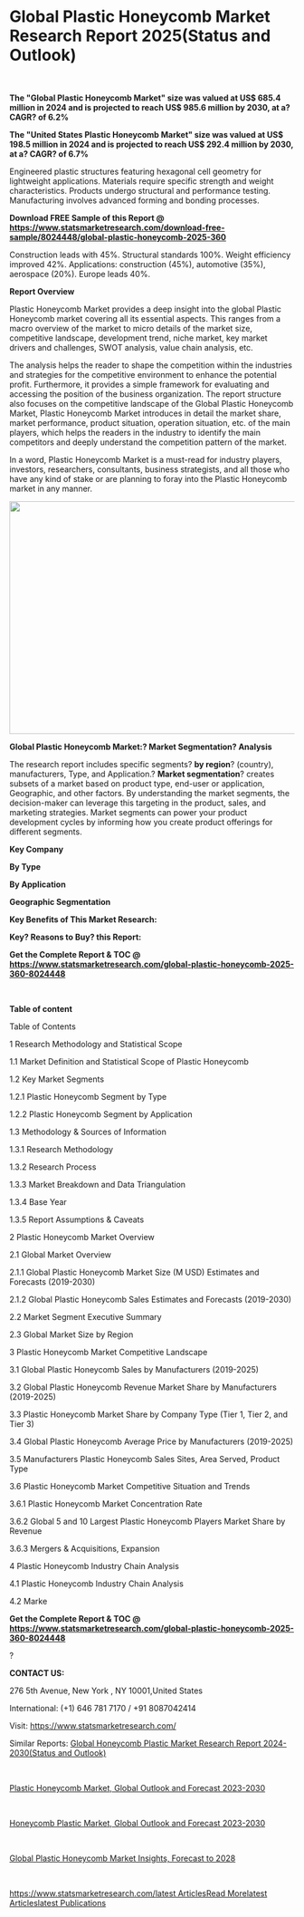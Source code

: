 <h1>Global Plastic Honeycomb Market Research Report 2025(Status and Outlook)</h1><br/><p><strong>The "Global Plastic Honeycomb Market" size was valued at US$ 685.4 million in 2024 and is projected to reach US$ 985.6 million by 2030, at a? <strong>CAGR</strong>? of 6.2%</strong></p>
 
 
 
 <p><strong>The "United States Plastic Honeycomb Market" size was valued at US$ 198.5 million in 2024 and is projected to reach US$ 292.4 million by 2030, at a? <strong>CAGR</strong>? of 6.7%</strong></p>
 
 
 
 <p>Engineered plastic structures featuring hexagonal cell geometry for lightweight applications. Materials require specific strength and weight characteristics. Products undergo structural and performance testing. Manufacturing involves advanced forming and bonding processes.</p>
 
 
 
 <p><strong>Download FREE Sample of this Report @ <a href="https://www.statsmarketresearch.com/download-free-sample/8024448/global-plastic-honeycomb-2025-360">https://www.statsmarketresearch.com/download-free-sample/8024448/global-plastic-honeycomb-2025-360</a></strong></p>
 
 
 
 <p>Construction leads with 45%. Structural standards 100%. Weight efficiency improved 42%. Applications: construction (45%), automotive (35%), aerospace (20%). Europe leads 40%.</p>
 
 
 
 <p><strong>Report Overview</strong></p>
 
 
 
 <p>Plastic Honeycomb Market provides a deep insight into the global Plastic Honeycomb market covering all its essential aspects. This ranges from a macro overview of the market to micro details of the market size, competitive landscape, development trend, niche market, key market drivers and challenges, SWOT analysis, value chain analysis, etc.</p>
 
 
 
 <p>The analysis helps the reader to shape the competition within the industries and strategies for the competitive environment to enhance the potential profit. Furthermore, it provides a simple framework for evaluating and accessing the position of the business organization. The report structure also focuses on the competitive landscape of the Global Plastic Honeycomb Market, Plastic Honeycomb Market introduces in detail the market share, market performance, product situation, operation situation, etc. of the main players, which helps the readers in the industry to identify the main competitors and deeply understand the competition pattern of the market.</p>
 
 
 
 <p>In a word, Plastic Honeycomb Market is a must-read for industry players, investors, researchers, consultants, business strategists, and all those who have any kind of stake or are planning to foray into the Plastic Honeycomb market in any manner.</p>
 
 
 
 <p><img alt="" src="https://www.24marketreports.com/assets/report-images/PlasticHoneycombMarket.jpg" style="height:411px; width:731px" /></p>
 
 
 
 <p><strong>Global Plastic Honeycomb Market:? Market Segmentation? Analysis</strong></p>
 
 
 
 <p>The research report includes specific segments? <strong>by region</strong>? (country), manufacturers, Type, and Application.? <strong>Market segmentation</strong>? creates subsets of a market based on product type, end-user or application, Geographic, and other factors. By understanding the market segments, the decision-maker can leverage this targeting in the product, sales, and marketing strategies. Market segments can power your product development cycles by informing how you create product offerings for different segments.</p>
 
 
 
 <p><strong>Key Company</strong></p>
 
 
 
 <p><strong>By Type</strong></p>
 
 
 
 <p><strong><strong>By Application</strong></strong></p>
 
 
 
 <p><strong>Geographic Segmentation</strong></p>
 
 
 
 <p><strong>Key Benefits of This Market Research:</strong></p>
 
 
 
 <p><strong>Key? <strong>Reasons to Buy</strong>? this Report:</strong></p>
 
 
 
 <div><b>Get the Complete Report & TOC @ <a href="https://www.statsmarketresearch.com/global-plastic-honeycomb-2025-360-8024448">https://www.statsmarketresearch.com/global-plastic-honeycomb-2025-360-8024448</a></b></div>
 
 
 
 <p><br />
 
 <b>Table of content</b></p>
 
 
 
 <p>Table of Contents<br />
 
 1 Research Methodology and Statistical Scope<br />
 
 1.1 Market Definition and Statistical Scope of Plastic Honeycomb<br />
 
 1.2 Key Market Segments<br />
 
 1.2.1 Plastic Honeycomb Segment by Type<br />
 
 1.2.2 Plastic Honeycomb Segment by Application<br />
 
 1.3 Methodology & Sources of Information<br />
 
 1.3.1 Research Methodology<br />
 
 1.3.2 Research Process<br />
 
 1.3.3 Market Breakdown and Data Triangulation<br />
 
 1.3.4 Base Year<br />
 
 1.3.5 Report Assumptions & Caveats<br />
 
 2 Plastic Honeycomb Market Overview<br />
 
 2.1 Global Market Overview<br />
 
 2.1.1 Global Plastic Honeycomb Market Size (M USD) Estimates and Forecasts (2019-2030)<br />
 
 2.1.2 Global Plastic Honeycomb Sales Estimates and Forecasts (2019-2030)<br />
 
 2.2 Market Segment Executive Summary<br />
 
 2.3 Global Market Size by Region<br />
 
 3 Plastic Honeycomb Market Competitive Landscape<br />
 
 3.1 Global Plastic Honeycomb Sales by Manufacturers (2019-2025)<br />
 
 3.2 Global Plastic Honeycomb Revenue Market Share by Manufacturers (2019-2025)<br />
 
 3.3 Plastic Honeycomb Market Share by Company Type (Tier 1, Tier 2, and Tier 3)<br />
 
 3.4 Global Plastic Honeycomb Average Price by Manufacturers (2019-2025)<br />
 
 3.5 Manufacturers Plastic Honeycomb Sales Sites, Area Served, Product Type<br />
 
 3.6 Plastic Honeycomb Market Competitive Situation and Trends<br />
 
 3.6.1 Plastic Honeycomb Market Concentration Rate<br />
 
 3.6.2 Global 5 and 10 Largest Plastic Honeycomb Players Market Share by Revenue<br />
 
 3.6.3 Mergers & Acquisitions, Expansion<br />
 
 4 Plastic Honeycomb Industry Chain Analysis<br />
 
 4.1 Plastic Honeycomb Industry Chain Analysis<br />
 
 4.2 Marke</p>
 
 
 
 <div><b>Get the Complete Report & TOC @ <a href="https://www.statsmarketresearch.com/global-plastic-honeycomb-2025-360-8024448">https://www.statsmarketresearch.com/global-plastic-honeycomb-2025-360-8024448</a></b></div>
 
 
 
 <p>? </p>
 
 
 
 <p><b>CONTACT US:</b><br />
 
 276 5th Avenue, New York , NY 10001,United States<br />
 
 International: (+1) 646 781 7170 / +91 8087042414<br />
 
 Visit: <a href="https://www.statsmarketresearch.com/">https://www.statsmarketresearch.com/</a><br />
 
 Similar Reports: <a href="https://www.statsmarketresearch.com/global-plastic-honeycomb-2025-360-8024448">Global Honeycomb Plastic Market Research Report 2024-2030(Status and Outlook)</a><br />
 
 <br />
 
 <a href="https://www.statsmarketresearch.com/global-plastic-honeycomb-2025-360-8024448">Plastic Honeycomb Market, Global Outlook and Forecast 2023-2030</a><br />
 
 <br />
 
 <a href="https://www.statsmarketresearch.com/global-plastic-honeycomb-2025-360-8024448">Honeycomb Plastic Market, Global Outlook and Forecast 2023-2030</a><br />
 
 <br />
 
 <a href="https://www.statsmarketresearch.com/global-plastic-honeycomb-2025-360-8024448">Global Plastic Honeycomb Market Insights, Forecast to 2028</a><br />
 
 <br />
 
 <a href="https://gyeongbokgung.com">https://www.statsmarketresearch.com/</a><a href="https://hallyeomaritime.com">latest Articles</a><a href="https://jingwansa.com">Read More</a><a href="https://nguoiviet.jp/">latest Articles</a><a href="https://www.intelmarketresearch.com/">latest Publications</a></p>